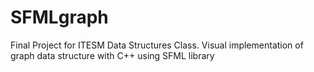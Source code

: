 # SFMLgraph
Final Project for ITESM Data Structures Class.
Visual implementation of graph data structure with C++ using SFML library 
